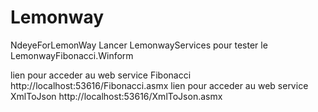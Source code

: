# Lemonway
NdeyeForLemonWay
Lancer LemonwayServices pour tester le LemonwayFibonacci.Winform

lien pour acceder au web service Fibonacci http://localhost:53616/Fibonacci.asmx
lien pour acceder au web service XmlToJson http://localhost:53616/XmlToJson.asmx
